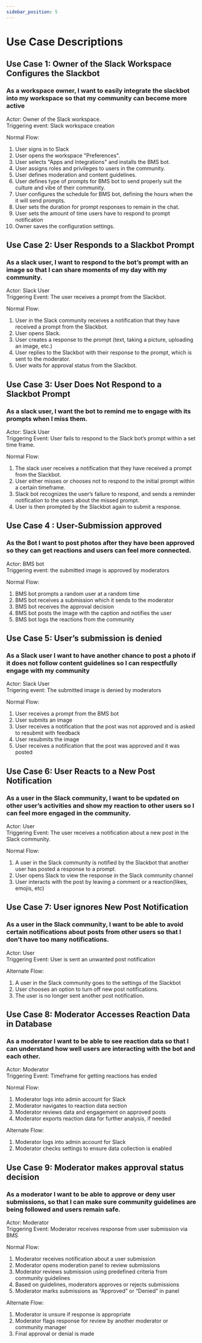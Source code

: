 ```yaml
---
sidebar_position: 5
---
```


# Use Case Descriptions

## Use Case 1: Owner of the Slack Workspace Configures the Slackbot

### As a workspace owner, I want to easily integrate the slackbot into my workspace so that my community can become more active

Actor: Owner of the Slack workspace.  
Triggering event: Slack workspace creation

Normal Flow:  
1. User signs in to Slack
2. User opens the workspace "Preferences".
3. User selects "Apps and Integrations" and installs the BMS bot.
4. User assigns roles and privileges to users in the community.
5. User defines moderation and content guidelines.
6. User defines type of prompts for BMS bot to send properly suit the culture and vibe of their community.
7. User configures the schedule for BMS bot, defining the hours when the it will send prompts.
8. User sets the duration for prompt responses to remain in the chat.
9. User sets the amount of time users have to respond to prompt notification
10. Owner saves the configuration settings.

## Use Case 2: User Responds to a Slackbot Prompt

### As a slack user, I want to respond to the bot’s prompt with an image so that I can share moments of my day with my community.  

Actor: Slack User  
Triggering Event: The user receives a prompt from the Slackbot.  

Normal Flow:
1. User in the Slack community receives a notification that they have received a prompt from  the Slackbot.
2. User opens Slack.
3. User creates a response to the prompt (text, taking a picture, uploading an image, etc.)
4. User replies to the Slackbot with their response to the prompt, which is sent to the moderator.
5. User waits for approval status from the Slackbot.

## Use Case 3: User Does Not Respond to a Slackbot Prompt
### As a slack user, I want the bot to remind me to engage with its prompts when I miss them.  

Actor: Slack User  
Triggering Event: User fails to respond to the Slack bot’s prompt within a set time frame.  

Normal Flow:
1. The slack user receives a notification that they have received a prompt from the Slackbot.
2. User either misses or chooses not to respond to the initial prompt within a certain timeframe. 
3. Slack bot recognizes the user’s failure to respond, and sends a reminder notification to the users about the missed prompt.
4. User is then prompted by the Slackbot again to submit a response.

## Use Case 4 : User-Submission approved 
### As the Bot I want to post photos after they have been approved so they can get reactions and users can feel more connected.

Actor: BMS bot  
Triggering event: the submitted image is approved by moderators

Normal Flow:
1. BMS bot prompts a random user at a random time
2. BMS bot receives a submission which it sends to the moderator
3. BMS bot receives the approval decision
4. BMS bot posts the image with the caption and notifies the user
5. BMS bot logs the reactions from the community

## Use Case 5: User’s submission is denied 

### As a Slack user I want to have another chance to post a photo if it does not follow content guidelines so I can respectfully engage with my community

Actor: Slack User  
Trigering event: The submitted image is denied by moderators

Normal Flow:
1. User receives a prompt from the BMS bot 
2. User submits an image
3. User receives a notification that the post was not approved and is asked to resubmit with feedback
4. User resubmits the image
5. User receives a notification that the post was approved and it was posted


## Use Case 6: User Reacts to a New Post Notification

### As a user in the Slack community, I want to be updated on other user’s activities and show my reaction to other users so I can feel more engaged in the community.

Actor: User  
Triggering Event: The user receives a notification about a new post in the Slack community.

Normal Flow:
1. A user in the Slack community is notified by the Slackbot that another user has posted a response to a prompt.
2. User opens Slack to view the response in the Slack community channel
3. User interacts with the post by leaving a comment or a reaction(likes, emojis, etc)
   
## Use Case 7: User ignores New Post Notification

### As a user in the Slack community, I want to be able to avoid certain notifications about posts from other users so that I don't have too many notifications.

Actor: User  
Triggering Event: User is sent an unwanted post notification

Alternate Flow:
1. A user in the Slack community goes to the settings of the Slackbot
2. User chooses an option to turn off new post notifications.
3. The user is no longer sent another post notification.

## Use Case 8: Moderator Accesses Reaction Data in Database 

### As a moderator I want to be able to see reaction data so that I can understand how well users are interacting with the bot and each other.

Actor: Moderator  
Triggering Event: Timeframe for getting reactions has ended

Normal Flow: 
1. Moderator logs into admin account for Slack
2. Moderator navigates to reaction data section
3. Moderator reviews data and engagement on approved posts 
4. Moderator exports reaction data for further analysis, if needed

Alternate Flow:
1. Moderator logs into admin account for Slack
2. Moderator checks settings to ensure data collection is enabled

## Use Case 9: Moderator makes approval status decision 

### As a moderator I want to be able to approve or deny user submissions, so that I can make sure community guidelines are being followed and users remain safe.

Actor: Moderator  
Triggering Event: Moderator receives response from user submission via BMS

Normal Flow:
1. Moderator receives notification about a user submission 
2. Moderator opens moderation panel to review submissions
3. Moderator reviews submission using predefined criteria from community guidelines
4. Based on guidelines, moderators approves or rejects submissions
5. Moderator marks submissions as “Approved” or “Denied” in panel

Alternate Flow:
1. Moderator is unsure if response is appropriate
2. Moderator flags response for review by another moderator or community manager
3. Final approval or denial is made 

